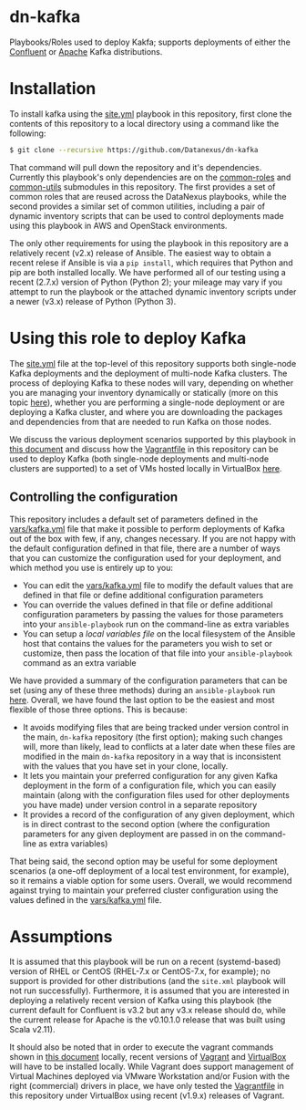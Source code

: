 # dn-kafka
Playbooks/Roles used to deploy Kakfa; supports deployments of either the [Confluent](https://www.confluent.io/) or [Apache](https://kafka.apache.org/) Kafka distributions.

# Installation
To install kafka using the [site.yml](site.yml) playbook in this repository, first clone the contents of this repository to a local directory using a command like the following:

```bash
$ git clone --recursive https://github.com/Datanexus/dn-kafka
```

That command will pull down the repository and it's dependencies. Currently this playbook's only dependencies are on the [common-roles](https://github.com/Datanexus/common-roles) and [common-utils](https://github.com/Datanexus/common-utils) submodules in this repository. The first provides a set of common roles that are reused across the DataNexus playbooks, while the second provides a similar set of common utilities, including a pair of dynamic inventory scripts that can be used to control deployments made using this playbook in AWS and OpenStack environments.

The only other requirements for using the playbook in this repository are a relatively recent (v2.x) release of Ansible. The easiest way to obtain a recent relese if Ansible is via a `pip install`, which requires that Python and pip are both installed locally. We have performed all of our testing using a recent (2.7.x) version of Python (Python 2); your mileage may vary if you attempt to run the playbook or the attached dynamic inventory scripts under a newer (v3.x) release of Python (Python 3).

# Using this role to deploy Kafka
The [site.yml](site.yml) file at the top-level of this repository supports both single-node Kafka deployments and the deployment of multi-node Kafka clusters. The process of deploying Kafka to these nodes will vary, depending on whether you are managing your inventory dynamically or statically (more on this topic [here](docs/Dynamic-vs-Static-Inventory.md)), whether you are performing a single-node deployment or are deploying a Kafka cluster, and where you are downloading the packages and dependencies from that are needed to run Kafka on those nodes.

We discuss the various deployment scenarios supported by this playbook in [this document](docs/Deployment-Scenarios.md) and discuss how the [Vagrantfile](Vagrantfile) in this repository can be used to deploy Kafka (both single-node deployments and multi-node clusters are supported) to a set of VMs hosted locally in VirtualBox [here](docs/Deployment-via-Vagrant.md).

## Controlling the configuration
This repository includes a default set of parameters defined in the [vars/kafka.yml](vars/kafka.yml) file that make it possible to perform deployments of Kafka out of the box with few, if any, changes necessary. If you are not happy with the default configuration defined in that file, there are a number of ways that you can customize the configuration used for your deployment, and which method you use is entirely up to you:

* You can edit the [vars/kafka.yml](vars/kafka.yml) file to modify the default values that are defined in that file or define additional configuration parameters
* You can override the values defined in that file or define additional configuration parameters by passing the values for those parameters into your `ansible-playbook` run on the command-line as extra variables
* You can setup a *local variables file* on the local filesystem of the Ansible host that contains the values for the parameters you wish to set or customize, then pass the location of that file into your `ansible-playbook` command as an extra variable

We have provided a summary of the configuration parameters that can be set (using any of these three methods) during an `ansible-playbook` run [here](docs/Supported-Config-Params.md). Overall, we have found the last option to be the easiest and most flexible of those three options. This is because:

* It avoids modifying files that are being tracked under version control in the main, `dn-kafka` repository (the first option); making such changes will, more than likely, lead to conflicts at a later date when these files are modified in the main `dn-kafka` repository in a way that is inconsistent with the values that you have set in your clone, locally.
* It lets you maintain your preferred configuration for any given Kafka deployment in the form of a configuration file, which you can easily maintain (along with the configuration files used for other deployments you have made) under version control in a separate repository
* It provides a record of the configuration of any given deployment, which is in direct contrast to the second option (where the configuration parameters for any given deployment are passed in on the command-line as extra variables)

That being said, the second option may be useful for some deployment scenarios (a one-off deployment of a local test environment, for example), so it remains a viable option for some users. Overall, we would recommend against trying to maintain your preferred cluster configuration using the values defined in the [vars/kafka.yml](vars/kafka.yml) file.

# Assumptions
It is assumed that this playbook will be run on a recent (systemd-based) version of RHEL or CentOS (RHEL-7.x or CentOS-7.x, for example); no support is provided for other distributions (and the `site.xml` playbook will not run successfully). Furthermore, it is assumed that you are interested in deploying a relatively recent version of Kafka using this playbook (the current default for Confluent is v3.2 but any v3.x release should do, while the current release for Apache is the v0.10.1.0 release that was built using Scala v2.11).

It should also be noted that in order to execute the vagrant commands shown in [this document](docs/Deployment-via-Vagrant.md) locally, recent versions of [Vagrant](https://www.vagrantup.com/) and [VirtualBox](https://www.virtualbox.org) will have to be installed locally. While Vagrant does support management of Virtual Machines deployed via VMware Workstation and/or Fusion with the right (commercial) drivers in place, we have only tested the [Vagrantfile](Vagrantfile) in this repository under VirtualBox using recent (v1.9.x) releases of Vagrant.

